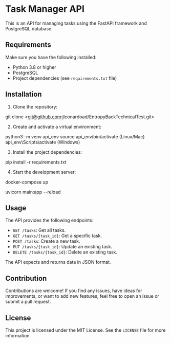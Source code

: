 # Task Manager API

This is an API for managing tasks using the FastAPI framework and PostgreSQL database.

## Requirements

Make sure you have the following installed:

- Python 3.8 or higher
- PostgreSQL
- Project dependencies (see `requirements.txt` file)

## Installation

1. Clone the repository:

git clone <git@github.com:jleonardoad/EntropyBackTechnicalTest.git>

2. Create and activate a virtual environment:

python3 -m venv api_env
source api_env/bin/activate (Linux/Mac)
api_env\Scripts\activate (Windows)


3. Install the project dependencies:

pip install -r requirements.txt


4. Start the development server:

docker-compose up

uvicorn main:app --reload

## Usage

The API provides the following endpoints:

- `GET /tasks`: Get all tasks.
- `GET /tasks/{task_id}`: Get a specific task.
- `POST /tasks`: Create a new task.
- `PUT /tasks/{task_id}`: Update an existing task.
- `DELETE /tasks/{task_id}`: Delete an existing task.

The API expects and returns data in JSON format.

## Contribution

Contributions are welcome! If you find any issues, have ideas for improvements, or want to add new features, feel free to open an issue or submit a pull request.

## License

This project is licensed under the MIT License. See the `LICENSE` file for more information.
